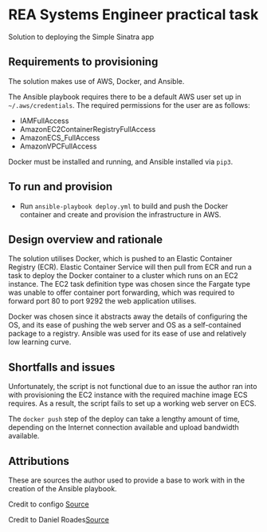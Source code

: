 # REA Systems Engineer practical task

Solution to deploying the Simple Sinatra app

## Requirements to provisioning
The solution makes use of AWS, Docker, and Ansible.

The Ansible playbook requires there to be a default AWS user set up in
`~/.aws/credentials`. The required permissions for the user are as follows:
- IAMFullAccess
- AmazonEC2ContainerRegistryFullAccess
- AmazonECS_FullAccess
- AmazonVPCFullAccess

Docker must be installed and running, and Ansible installed via `pip3`.

## To run and provision

- Run `ansible-playbook deploy.yml` to build and push the Docker container and create
and provision the infrastructure in AWS.

## Design overview and rationale

The solution utilises Docker, which is pushed to an Elastic Container Registry (ECR). 
Elastic Container Service will then pull from ECR and run a task to deploy the Docker
container to a cluster which runs on an EC2 instance. The EC2 task definition type was chosen
since the Fargate type was unable to offer container port forwarding, which was required
to forward port 80 to port 9292 the web application utilises.

Docker was chosen since it abstracts away the details of configuring the OS, and its ease
of pushing the web server and OS as a self-contained package to a registry. Ansible was
used for its ease of use and relatively low learning curve. 

## Shortfalls and issues

Unfortunately, the script is not functional due to an issue the author ran into with 
provisioning the EC2 instance with the required machine image ECS requires. As a result,
the script fails to set up a working web server on ECS.

The `docker push` step of the deploy can take a lengthy amount of time, depending on the
Internet connection available and upload bandwidth available.

## Attributions

These are sources the author used to provide a base to work with in the creation of the
Ansible playbook.

Credit to configo [Source](https://github.com/comefigo/ansible-push2ecr/blob/master/push_image.yml)

Credit to Daniel Roades[Source](https://github.com/daniel-rhoades/greeter-service-example)